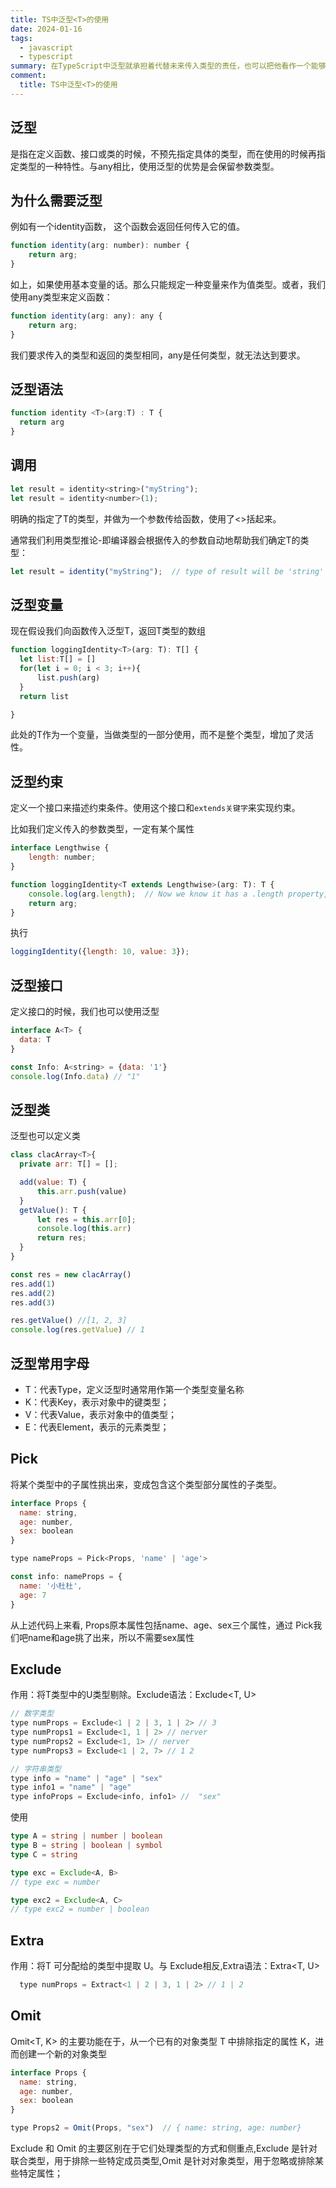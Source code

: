 ```yaml
---
title: TS中泛型<T>的使用
date: 2024-01-16
tags:
  - javascript 
  - typescript
summary: 在TypeScript中泛型就承担着代替未来传入类型的责任，也可以把他看作一个能够作为类型参数变量。
comment:
  title: TS中泛型<T>的使用
---
```


## 泛型
是指在定义函数、接口或类的时候，不预先指定具体的类型，而在使用的时候再指定类型的一种特性。与any相比，使用泛型的优势是会保留参数类型。

## 为什么需要泛型
例如有一个identity函数， 这个函数会返回任何传入它的值。

```js
function identity(arg: number): number {
    return arg;
}
```
如上，如果使用基本变量的话。那么只能规定一种变量来作为值类型。或者，我们使用any类型来定义函数：
```js
function identity(arg: any): any {
    return arg;
}
```
我们要求传入的类型和返回的类型相同，any是任何类型，就无法达到要求。

## 泛型语法
```js
function identity <T>(arg:T) : T {
  return arg
}
```

## 调用
```js
let result = identity<string>("myString");
let result = identity<number>(1);
```
明确的指定了T的类型，并做为一个参数传给函数，使用了<>括起来。

通常我们利用类型推论-即编译器会根据传入的参数自动地帮助我们确定T的类型：
```js
let result = identity("myString");  // type of result will be 'string'
```

## 泛型变量
现在假设我们向函数传入泛型T，返回T类型的数组
```js
function loggingIdentity<T>(arg: T): T[] {
  let list:T[] = []
  for(let i = 0; i < 3; i++){
      list.push(arg)
  }
  return list

}
```
此处的T作为一个变量，当做类型的一部分使用，而不是整个类型，增加了灵活性。

## 泛型约束
定义一个接口来描述约束条件。使用这个接口和`extends关键字`来实现约束。

比如我们定义传入的参数类型，一定有某个属性
```js
interface Lengthwise {
    length: number;
}

function loggingIdentity<T extends Lengthwise>(arg: T): T {
    console.log(arg.length);  // Now we know it has a .length property, so no more error
    return arg;
}
```
执行
```js
loggingIdentity({length: 10, value: 3});
```

## 泛型接口
定义接口的时候，我们也可以使用泛型
```js
interface A<T> {
  data: T
}

const Info: A<string> = {data: '1'}
console.log(Info.data) // "1"
```

## 泛型类
泛型也可以定义类
```js
class clacArray<T>{
  private arr: T[] = [];

  add(value: T) {
      this.arr.push(value)
  }
  getValue(): T {
      let res = this.arr[0];
      console.log(this.arr)
      return res;
  }
}

const res = new clacArray()
res.add(1)
res.add(2)
res.add(3)

res.getValue() //[1, 2, 3] 
console.log(res.getValue) // 1
```
## 泛型常用字母
- T：代表Type，定义泛型时通常用作第一个类型变量名称
- K：代表Key，表示对象中的键类型；
- V：代表Value，表示对象中的值类型；
- E：代表Element，表示的元素类型；

## Pick
将某个类型中的子属性挑出来，变成包含这个类型部分属性的子类型。
```js
interface Props {
  name: string,
  age: number,
  sex: boolean
}

type nameProps = Pick<Props, 'name' | 'age'>

const info: nameProps = {
  name: '小杜杜',
  age: 7
}
```
从上述代码上来看, Props原本属性包括name、age、sex三个属性，通过 Pick我们吧name和age挑了出来，所以不需要sex属性

## Exclude
作用：将T类型中的U类型剔除。Exclude语法：Exclude<T, U>
```js
// 数字类型
type numProps = Exclude<1 | 2 | 3, 1 | 2> // 3
type numProps1 = Exclude<1, 1 | 2> // nerver
type numProps2 = Exclude<1, 1> // nerver
type numProps3 = Exclude<1 | 2, 7> // 1 2

// 字符串类型
type info = "name" | "age" | "sex"
type info1 = "name" | "age" 
type infoProps = Exclude<info, info1> //  "sex"
```

使用
```ts
type A = string | number | boolean
type B = string | boolean | symbol
type C = string

type exc = Exclude<A, B>
// type exc = number

type exc2 = Exclude<A, C>
// type exc2 = number | boolean

```

## Extra
作用：将T 可分配给的类型中提取 U。与 Exclude相反,Extra语法：Extra<T, U>
```js
  type numProps = Extract<1 | 2 | 3, 1 | 2> // 1 | 2
```

## Omit
Omit<T, K> 的主要功能在于，从一个已有的对象类型 T 中排除指定的属性 K，进而创建一个新的对象类型
```js
interface Props {
  name: string,
  age: number,
  sex: boolean
}

type Props2 = Omit(Props, "sex")  // { name: string, age: number}
```
Exclude 和 Omit 的主要区别在于它们处理类型的方式和侧重点,Exclude 是针对联合类型，用于排除一些特定成员类型,Omit 是针对对象类型，用于忽略或排除某些特定属性；

